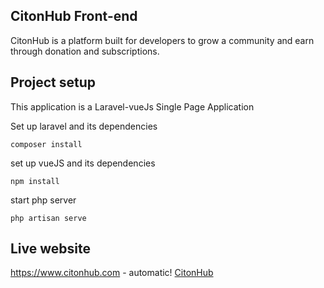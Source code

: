 ## CitonHub Front-end

CitonHub is a platform built for developers to grow a community and earn through donation and subscriptions.

## Project setup

This application is a Laravel-vueJs Single Page Application

Set up laravel and its dependencies

```
composer install
```

set up vueJS and its dependencies

```
npm install
```

start php server 

```
php artisan serve
```

## Live website

https://www.citonhub.com - automatic!
[CitonHub](http://citonhub.com)
